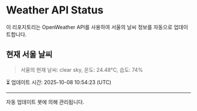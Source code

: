 
# Weather API Status

이 리포지토리는 OpenWeather API를 사용하여 서울의 날씨 정보를 자동으로 업데이트합니다.

## 현재 서울 날씨
> 서울의 현재 날씨: clear sky, 온도: 24.48°C, 습도: 74%

⏳ 업데이트 시간: 2025-10-08 10:54:23 (UTC)

---
자동 업데이트 봇에 의해 관리됩니다.
